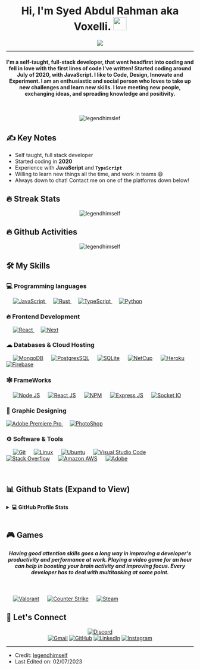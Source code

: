 <h1 align="center">Hi, I'm Syed Abdul Rahman aka Voxelli. <img src="https://media.giphy.com/media/hvRJCLFzcasrR4ia7z/giphy.gif" width="35"></h1>
<p align="center">
  <a href="https://github.com/DenverCoder1/readme-typing-svg"><img src="https://readme-typing-svg.herokuapp.com?lines=Computer+Science+Student.;Full+Stack+Developer.;DS%20|%20AI%20|%20ML%20Enthusiast.;Always%20learning%20new%20things.;Pro%20Gamer%20Too%20LOL%20.%20.%20.&center=true&width=500&height=50"></a>
</p>
<hr/>
<h4 align="center">I'm a self-taught, full-stack developer, that went headfirst into coding and fell in love with the first lines of code I've written! Started coding around July of 2020, with JavaScript. I like to Code, Design, Innovate and Experiment. I am an enthusiastic and social person who loves to take up new challenges and learn new skills. I love meeting new people, exchanging ideas, and spreading knowledge and positivity.</h4>
<br>
<p align="center"> <img src="https://komarev.com/ghpvc/?username=legendhimslef&label=Profile%20views&color=0e75b6&style=plastic" alt="legendhimslef" /> </p>

## ✍ Key Notes

- Self taught, full stack developer
- Started coding in **2020**
- Experience with **JavaScript** and **`TypeScript`**
- Willing to learn new things all the time, and work in teams 😄
- Always down to chat! Contact me on one of the platforms down below!

## 🔥 Streak Stats

<p align="center"><img src="https://github-readme-streak-stats.herokuapp.com/?user=legendhimself&theme=algolia" alt="legendhimself"  /></p>

## 🔥 Github Activities

<p align="center"><img src="https://activity-graph.herokuapp.com/graph?username=legendhimself&custom_title=Voxelli's%20Contribution%20Graph&theme=react-dark" alt="legendhimself"  /></p>


## 🛠️ My Skills

### 💻 Programming languages

<p align="left">
  &emsp;
  <a href="https://developer.mozilla.org/en-US/docs/Web/JavaScript" target="_blank"> 
     <img alt="JavaScript" src="https://img.shields.io/badge/JavaScript-F7DF1E?style=for-the-badge&logo=javascript&logoColor=white">
   </a> 
  &emsp; 
  <a href="https://www.rust-lang.org/" target="_blank"> 
    <img alt="Rust" src="https://img.shields.io/badge/Rust-black?style=for-the-badge&logo=rust&logoColor=#E57324">
  </a> 
  &emsp;
  <a href="https://www.tutorialspoint.com/typescript/index.htm" target="_blank"> 
    <img alt="TypeScript" src="https://img.shields.io/badge/TypeScript-007ACC?style=for-the-badge&logo=typescript&logoColor=white">
  </a> 
  &emsp;
   <a href="https://www.python.org" target="_blank">
    <img alt="Python" src="https://img.shields.io/badge/Python-3776AB?style=for-the-badge&logo=python&logoColor=white">
  </a>
</p>

### 🔥 Frontend Development

<p align="left"> 
  &emsp; 
  <a href="https://react.dev/" target="_blank"> 
   <img alt="React" src="[https://img.shields.io/badge/HTML5-E34F26?style=for-the-badge&logo=html5&logoColor=white](https://img.shields.io/badge/React-20232A?style=for-the-badge&logo=react&logoColor=61DAFB)">
  </a>   
  &emsp;
  <a href="https://nextjs.org/" target="_blank">
    <img alt="Next" src="https://img.shields.io/badge/next.js-000000?style=for-the-badge&logo=nextdotjs&logoColor=white">
  </a> 
</p>

### ☁ Databases & Cloud Hosting

<p align="left">
  &emsp;
    <a href="https://docs.mongodb.com/"><img alt="MongoDB" src="https://img.shields.io/badge/MongoDB-4EA94B?style=for-the-badge&logo=mongodb&logoColor=white"></a>
      &emsp;
    <a href="https://www.postgresql.org/docs/"><img alt="PostgresSQL" src ="https://img.shields.io/badge/PostgreSQL-316192?style=for-the-badge&logo=postgresql&logoColor=white"></a>
  &emsp;
    <a href="https://www.sqlite.org/"><img alt="SQLite" src ="https://img.shields.io/badge/SQLite-07405E?style=for-the-badge&logo=sqlite&logoColor=white"/></a>
  &emsp;
    <a href="https://www.netcup.eu/vserver/"><img alt="NetCup" src="https://img.shields.io/badge/NetCup-07405E?style=for-the-badge&logo=eh&logoColor=white"></a> 
  &emsp;
    <a href="https://www.heroku.com/"><img alt="Heroku" src="https://img.shields.io/badge/Heroku-430098?style=for-the-badge&logo=heroku&logoColor=white"></a>  
  &emsp;
    <a href="https://firebase.google.com/"><img alt="Firebase" src ="https://img.shields.io/badge/firebase-ffca28?style=for-the-badge&logo=firebase&logoColor=white"></a>
 </p>
  
  ### 🕸 FrameWorks

<p align="left">
  &emsp;
    <a href="https://nodejs.org/dist/latest-v14.x/docs/api/"><img alt="Node JS" src="https://img.shields.io/badge/Node.js-339933?style=for-the-badge&logo=nodedotjs&logoColor=white"></a>
      &emsp;
    <a href="https://reactjs.org/"><img alt="React JS" src ="https://img.shields.io/badge/React-20232A?style=for-the-badge&logo=react&logoColor=61DAFB"></a>
  &emsp;
    <a href="https://www.npmjs.com/"><img alt="NPM" src ="https://img.shields.io/badge/npm-CB3837?style=for-the-badge&logo=npm&logoColor=white"/></a>
  &emsp;
    <a href="https://expressjs.com/"><img alt="Express JS" src="https://img.shields.io/badge/Express.js-000000?style=for-the-badge&logo=express&logoColor=white"></a>  
  &emsp;
    <a href="https://socket.io/"><img alt="Socket IO" src ="https://img.shields.io/badge/Socket.io-010101?&style=for-the-badge&logo=Socket.io&logoColor=white"></a>
 </p>

### 🎨 Graphic Designing

<p align="left">
  <a href="https://www.adobe.com/in/products/premiere.html" target="_blank"> 
   <img alt="Adobe Premiere Pro" src="https://img.shields.io/badge/Adobe%20Premiere%20Pro-9999FF?style=for-the-badge&logo=Adobe%20Premiere%20Pro&logoColor=white"/>
  </a>
    &emsp;
  <a href="#">
  	<img alt="PhotoShop" src="https://img.shields.io/badge/Adobe%20Photoshop-31A8FF?style=for-the-badge&logo=Adobe%20Photoshop&logoColor=black"/>
  </a>
 </p>

### ⚙ Software & Tools

<p>
  &emsp;
    <a href="#"><img alt="Git" src="https://img.shields.io/badge/Git-F05032?style=for-the-badge&logo=git&logoColor=white"></a>
  &emsp;
    <a href="#"><img alt="Linux" src="https://img.shields.io/badge/Linux-FCC624?style=for-the-badge&logo=linux&logoColor=black"></a>
      &emsp;
    <a href="#"><img alt="Ubuntu" src="https://img.shields.io/badge/Ubuntu-E95420?style=for-the-badge&logo=ubuntu&logoColor=white"></a>
  &emsp;
    <a href="#"><img alt="Visual Studio Code" src="https://img.shields.io/badge/Visual_Studio_Code-0078D4?style=for-the-badge&logo=visual%20studio%20code&logoColor=white"></a>
  &emsp;
    <a href="#"><img alt="Stack Overflow" src="https://img.shields.io/badge/Stack_Overflow-FE7A16?style=for-the-badge&logo=stack-overflow&logoColor=white"></a>
  &emsp;
      <a href="#"><img alt="Amazon AWS" src="https://img.shields.io/badge/Amazon AWS-{232F3E}?style=for-the-badge&logo=amazonaws&logoColor=white"></a>
  &emsp;
    <a href="#"><img alt="Adobe" src="https://img.shields.io/badge/Adobe-FF0000?style=for-the-badge&logo=eh&logoColor=white"></a>
</p>

<br/>

## 📊 Github Stats (Expand to View)

<details> 
  <summary><b>💻 GitHub Profile Stats</b></summary>
  <br/>
  <p align="center">
    <a href="https://github.com/anuraghazra/github-readme-stats"><img alt="Voxelli's Github Stats" src="https://github-readme-stats.vercel.app/api?username=legendhimself&show_icons=true&count_private=true&theme=algolia" height="192px"/></a>
<br/>
  &nbsp;
	  <img src="https://github-readme-stats.vercel.app/api/top-langs?username=legendhimself&show_icons=true&locale=en&layout=compact&theme=algolia" alt="legendhimself" height="192px"/>
  <br/>
  <b>Note:</b> Top languages is only a metric of the languages my public code consists of and doesn't reflect experience or skill level.
  </p>
</details>
<br/>

## 🎮 Games

<h5 align="center"> Having good attention skills goes a long way in improving a developer's productivity and performance at work. Playing a video game for an hour can help in boosting your brain activity and improving focus. Every developer has to deal with multitasking at some point.</h5>
<br/>
<p>
    &emsp;
    <a href="#"><img alt="Valorant" src="https://img.shields.io/badge/Valorant-fa4454?style=for-the-badge&logo=eh&logoColor=white"></a>
  &emsp;
    <a href="#"><img alt="Counter Strike" src="https://img.shields.io/badge/Counter_Strike-000000?style=for-the-badge&logo=counter-strike&logoColor=white"></a>
  &emsp;
    <a href="https://steamcommunity.com/profiles/76561199088620618/"><img alt="Steam" src="https://img.shields.io/badge/Steam-000000?style=for-the-badge&logo=steam&logoColor=white"></a>
    </p>

## 🤝 Let's Connect

<p align="center">
  <a href="https://discord.gg/C7UycSHs49"><img src="https://img.shields.io/badge/Discord-7289DA?style=for-the-badge&logo=discord&logoColor=white" alt="Discord"/></a>
  <br/>
	<a href="mailto:contact@voxelli.me"><img src="https://img.icons8.com/bubbles/50/000000/gmail.png" alt="Gmail"/></a>
	<a href="https://github.com/legendhimself"><img src="https://img.icons8.com/bubbles/50/000000/github.png" alt="GitHub"/></a>
	<a href="https://www.linkedin.com/in/syed-abdul-rahman-a87207201/"><img src="https://img.icons8.com/bubbles/50/000000/linkedin.png" alt="LinkedIn"/></a>
	<a href="https://www.instagram.com/s_a__rahman786/"><img src="https://img.icons8.com/bubbles/50/000000/instagram.png" alt="Instagram"/></a>
</p>

<hr/>

- Credit: [legendhimself](https://github.com/legendhimself)
- Last Edited on: 02/07/2023

